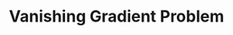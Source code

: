 ---
title: "Vanishing Gradient Problem"

categories: ['']

tags: ['Vanishing', 'Gradient', 'Problem']

arabic: ['مشكلة تلاشي التدرج']

publishers: ['معجم مصطلحات التعلم الآلي والتعلم العميق وعلم البيانات']

types: "word"

slug: ""
---